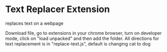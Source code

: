 # Text Replacer Extension
replaces text on a webpage


Download file, go to extensions in your chrome browser, turn on developer mode,
click on "load unpacked" and then add the folder. All directions for text replacement is in "replace-text.js", default is changing cat to dog
